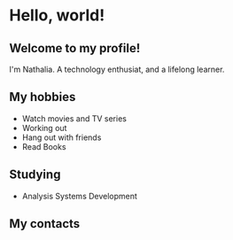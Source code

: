 # Hello, world! 

## Welcome to my profile! 

I'm Nathalia. A technology enthusiat, and a lifelong learner.

## My hobbies

- Watch movies and TV series
- Working out
- Hang out with friends 
- Read Books

 ##  Studying
 - Analysis Systems Development
 
## My contacts
